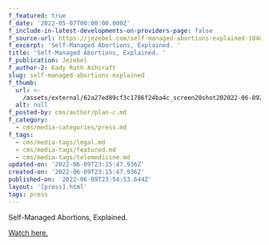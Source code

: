```yaml
---
f_featured: true
f_date: '2022-05-07T00:00:00.000Z'
f_include-in-latest-developments-on-providers-page: false
f_source-url: https://jezebel.com/self-managed-abortions-explained-1848988731
f_excerpt: 'Self-Managed Abortions, Explained. '
title: 'Self-Managed Abortions, Explained. '
f_publication: Jezebel
f_author-2: Kady Ruth Ashcraft
slug: self-managed-abortions-explained
f_thumb:
  url: >-
    /assets/external/62a27ed89cf3c1786f24ba4c_screen20shot202022-06-0920at204.14.28%20PM.png
  alt: null
f_posted-by: cms/author/plan-c.md
f_category:
  - cms/media-categories/press.md
f_tags:
  - cms/media-tags/legal.md
  - cms/media-tags/featured.md
  - cms/media-tags/telemedicine.md
updated-on: '2022-06-09T23:15:47.936Z'
created-on: '2022-06-09T23:15:47.936Z'
published-on: '2022-06-09T23:54:53.644Z'
layout: '[press].html'
tags: press
---
```


Self-Managed Abortions, Explained.

[Watch here.](https://jezebel.com/self-managed-abortions-explained-1848988731)
